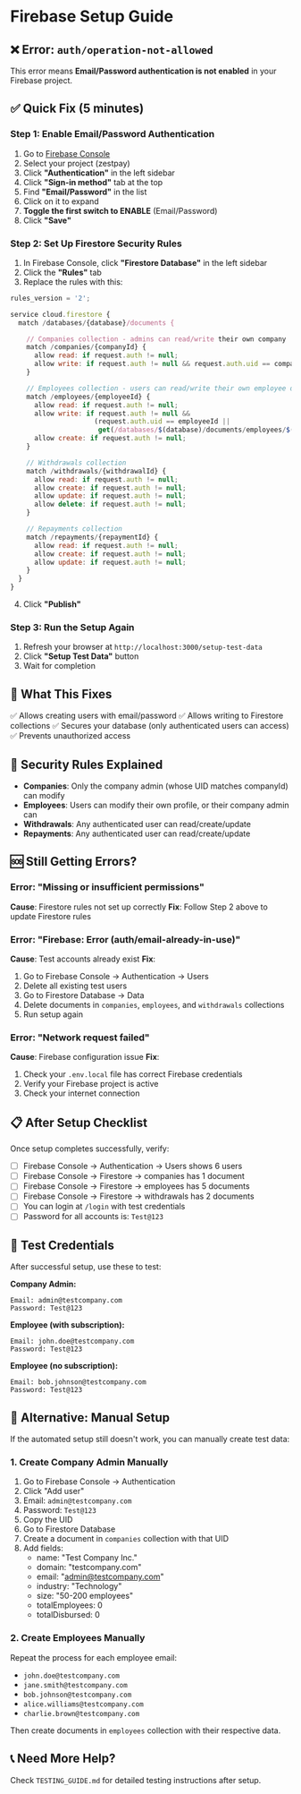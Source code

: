 # Firebase Setup Guide

## ❌ Error: `auth/operation-not-allowed`

This error means **Email/Password authentication is not enabled** in your Firebase project.

## ✅ Quick Fix (5 minutes)

### Step 1: Enable Email/Password Authentication

1. Go to [Firebase Console](https://console.firebase.google.com/)
2. Select your project (zestpay)
3. Click **"Authentication"** in the left sidebar
4. Click **"Sign-in method"** tab at the top
5. Find **"Email/Password"** in the list
6. Click on it to expand
7. **Toggle the first switch to ENABLE** (Email/Password)
8. Click **"Save"**

### Step 2: Set Up Firestore Security Rules

1. In Firebase Console, click **"Firestore Database"** in the left sidebar
2. Click the **"Rules"** tab
3. Replace the rules with this:

```javascript
rules_version = '2';

service cloud.firestore {
  match /databases/{database}/documents {

    // Companies collection - admins can read/write their own company
    match /companies/{companyId} {
      allow read: if request.auth != null;
      allow write: if request.auth != null && request.auth.uid == companyId;
    }

    // Employees collection - users can read/write their own employee doc
    match /employees/{employeeId} {
      allow read: if request.auth != null;
      allow write: if request.auth != null &&
                     (request.auth.uid == employeeId ||
                      get(/databases/$(database)/documents/employees/$(employeeId)).data.companyId == request.auth.uid);
      allow create: if request.auth != null;
    }

    // Withdrawals collection
    match /withdrawals/{withdrawalId} {
      allow read: if request.auth != null;
      allow create: if request.auth != null;
      allow update: if request.auth != null;
      allow delete: if request.auth != null;
    }

    // Repayments collection
    match /repayments/{repaymentId} {
      allow read: if request.auth != null;
      allow create: if request.auth != null;
      allow update: if request.auth != null;
    }
  }
}
```

4. Click **"Publish"**

### Step 3: Run the Setup Again

1. Refresh your browser at `http://localhost:3000/setup-test-data`
2. Click **"Setup Test Data"** button
3. Wait for completion

## 🎯 What This Fixes

✅ Allows creating users with email/password
✅ Allows writing to Firestore collections
✅ Secures your database (only authenticated users can access)
✅ Prevents unauthorized access

## 🔐 Security Rules Explained

- **Companies**: Only the company admin (whose UID matches companyId) can modify
- **Employees**: Users can modify their own profile, or their company admin can
- **Withdrawals**: Any authenticated user can read/create/update
- **Repayments**: Any authenticated user can read/create/update

## 🆘 Still Getting Errors?

### Error: "Missing or insufficient permissions"

**Cause**: Firestore rules not set up correctly
**Fix**: Follow Step 2 above to update Firestore rules

### Error: "Firebase: Error (auth/email-already-in-use)"

**Cause**: Test accounts already exist
**Fix**:

1. Go to Firebase Console → Authentication → Users
2. Delete all existing test users
3. Go to Firestore Database → Data
4. Delete documents in `companies`, `employees`, and `withdrawals` collections
5. Run setup again

### Error: "Network request failed"

**Cause**: Firebase configuration issue
**Fix**:

1. Check your `.env.local` file has correct Firebase credentials
2. Verify your Firebase project is active
3. Check your internet connection

## 📋 After Setup Checklist

Once setup completes successfully, verify:

- [ ] Firebase Console → Authentication → Users shows 6 users
- [ ] Firebase Console → Firestore → companies has 1 document
- [ ] Firebase Console → Firestore → employees has 5 documents
- [ ] Firebase Console → Firestore → withdrawals has 2 documents
- [ ] You can login at `/login` with test credentials
- [ ] Password for all accounts is: `Test@123`

## 🚀 Test Credentials

After successful setup, use these to test:

**Company Admin:**

```
Email: admin@testcompany.com
Password: Test@123
```

**Employee (with subscription):**

```
Email: john.doe@testcompany.com
Password: Test@123
```

**Employee (no subscription):**

```
Email: bob.johnson@testcompany.com
Password: Test@123
```

## 🔄 Alternative: Manual Setup

If the automated setup still doesn't work, you can manually create test data:

### 1. Create Company Admin Manually

1. Go to Firebase Console → Authentication
2. Click "Add user"
3. Email: `admin@testcompany.com`
4. Password: `Test@123`
5. Copy the UID
6. Go to Firestore Database
7. Create a document in `companies` collection with that UID
8. Add fields:
   - name: "Test Company Inc."
   - domain: "testcompany.com"
   - email: "admin@testcompany.com"
   - industry: "Technology"
   - size: "50-200 employees"
   - totalEmployees: 0
   - totalDisbursed: 0

### 2. Create Employees Manually

Repeat the process for each employee email:

- `john.doe@testcompany.com`
- `jane.smith@testcompany.com`
- `bob.johnson@testcompany.com`
- `alice.williams@testcompany.com`
- `charlie.brown@testcompany.com`

Then create documents in `employees` collection with their respective data.

## 📞 Need More Help?

Check `TESTING_GUIDE.md` for detailed testing instructions after setup.
